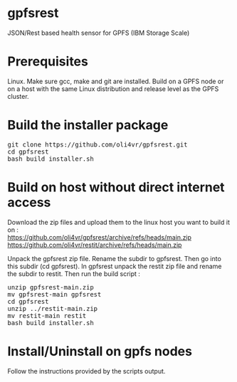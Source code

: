 # gpfsrest
JSON/Rest based health sensor for GPFS (IBM Storage Scale)

# Prerequisites
Linux. Make sure gcc, make and git are installed.
Build on a GPFS node or on a host with the same Linux distribution and release level as the GPFS cluster.

# Build the installer package
<pre>git clone https://github.com/oli4vr/gpfsrest.git
cd gpfsrest
bash build_installer.sh</pre>

# Build on host without direct internet access
Download the zip files and upload them to the linux host you want to build it on :<br />
https://github.com/oli4vr/gpfsrest/archive/refs/heads/main.zip<br />
https://github.com/oli4vr/restit/archive/refs/heads/main.zip<br />
<p>Unpack the gpfsrest zip file. Rename the subdir to gpfsrest. Then go into this subdir (cd gpfsrest). In gpfsrest unpack the restit zip file and rename the subdir to restit.
Then run the build script :</p>
<pre>unzip gpfsrest-main.zip
mv gpfsrest-main gpfsrest
cd gpfsrest
unzip ../restit-main.zip
mv restit-main restit
bash build_installer.sh</pre>

# Install/Uninstall on gpfs nodes
Follow the instructions provided by the scripts output.